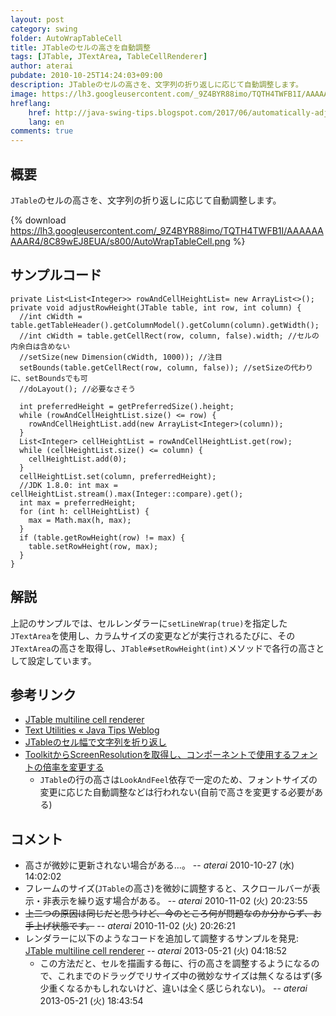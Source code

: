 ```yaml
---
layout: post
category: swing
folder: AutoWrapTableCell
title: JTableのセルの高さを自動調整
tags: [JTable, JTextArea, TableCellRenderer]
author: aterai
pubdate: 2010-10-25T14:24:03+09:00
description: JTableのセルの高さを、文字列の折り返しに応じて自動調整します。
image: https://lh3.googleusercontent.com/_9Z4BYR88imo/TQTH4TWFB1I/AAAAAAAAAR4/8C89wEJ8EUA/s800/AutoWrapTableCell.png
hreflang:
    href: http://java-swing-tips.blogspot.com/2017/06/automatically-adjust-height-of-jtables.html
    lang: en
comments: true
---
```

## 概要
`JTable`のセルの高さを、文字列の折り返しに応じて自動調整します。

{% download https://lh3.googleusercontent.com/_9Z4BYR88imo/TQTH4TWFB1I/AAAAAAAAAR4/8C89wEJ8EUA/s800/AutoWrapTableCell.png %}

## サンプルコード
<pre class="prettyprint"><code>private List&lt;List&lt;Integer&gt;&gt; rowAndCellHeightList= new ArrayList&lt;&gt;();
private void adjustRowHeight(JTable table, int row, int column) {
  //int cWidth = table.getTableHeader().getColumnModel().getColumn(column).getWidth();
  //int cWidth = table.getCellRect(row, column, false).width; //セルの内余白は含めない
  //setSize(new Dimension(cWidth, 1000)); //注目
  setBounds(table.getCellRect(row, column, false)); //setSizeの代わりに、setBoundsでも可
  //doLayout(); //必要なさそう

  int preferredHeight = getPreferredSize().height;
  while (rowAndCellHeightList.size() &lt;= row) {
    rowAndCellHeightList.add(new ArrayList&lt;Integer&gt;(column));
  }
  List&lt;Integer&gt; cellHeightList = rowAndCellHeightList.get(row);
  while (cellHeightList.size() &lt;= column) {
    cellHeightList.add(0);
  }
  cellHeightList.set(column, preferredHeight);
  //JDK 1.8.0: int max = cellHeightList.stream().max(Integer::compare).get();
  int max = preferredHeight;
  for (int h: cellHeightList) {
    max = Math.max(h, max);
  }
  if (table.getRowHeight(row) != max) {
    table.setRowHeight(row, max);
  }
}
</code></pre>

## 解説
上記のサンプルでは、セルレンダラーに`setLineWrap(true)`を指定した`JTextArea`を使用し、カラムサイズの変更などが実行されるたびに、その`JTextArea`の高さを取得し、`JTable#setRowHeight(int)`メソッドで各行の高さとして設定しています。

## 参考リンク
- [JTable multiline cell renderer](http://blog.botunge.dk/post/2009/10/09/JTable-multiline-cell-renderer.aspx)
- [Text Utilities « Java Tips Weblog](https://tips4java.wordpress.com/2008/10/26/text-utilities/)
- [JTableのセル幅で文字列を折り返し](https://ateraimemo.com/Swing/TableCellRenderer.html)
- [ToolkitからScreenResolutionを取得し、コンポーネントで使用するフォントの倍率を変更する](https://ateraimemo.com/Swing/ScreenResolution.html)
    - `JTable`の行の高さは`LookAndFeel`依存で一定のため、フォントサイズの変更に応じた自動調整などは行われない(自前で高さを変更する必要がある)

<!-- dummy comment line for breaking list -->

## コメント
- 高さが微妙に更新されない場合がある…。 -- *aterai* 2010-10-27 (水) 14:02:02
- フレームのサイズ(`JTable`の高さ)を微妙に調整すると、スクロールバーが表示・非表示を繰り返す場合がある。 -- *aterai* 2010-11-02 (火) 20:23:55
- ~~上二つの原因は同じだと思うけど、今のところ何が問題なのか分からず、お手上げ状態です。~~ -- *aterai* 2010-11-02 (火) 20:26:21
- レンダラーに以下のようなコードを追加して調整するサンプルを発見: [JTable multiline cell renderer](http://blog.botunge.dk/post/2009/10/09/JTable-multiline-cell-renderer.aspx) -- *aterai* 2013-05-21 (火) 04:18:52
    - この方法だと、セルを描画する毎に、行の高さを調整するようになるので、これまでのドラッグでリサイズ中の微妙なサイズは無くなるはず(多少重くなるかもしれないけど、違いは全く感じられない)。 -- *aterai* 2013-05-21 (火) 18:43:54

<!-- dummy comment line for breaking list -->

